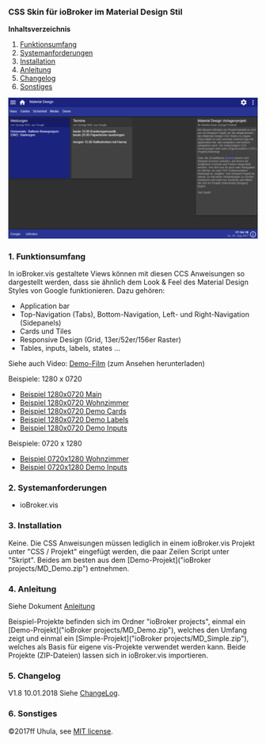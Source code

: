 ### CSS Skin für ioBroker im Material Design Stil

**Inhaltsverzeichnis**

1. [Funktionsumfang](#1-funktionsumfang)
2. [Systemanforderungen](#2-systemanforderungen)
3. [Installation](#3-installation)
4. [Anleitung](#4-anleitung)
5. [Changelog](#5-changelog)
6. [Sonstiges](#6-sonstiges)


![Beispiel 1280x0720 Main](docs/MD_1280_1280x0720_Main.png?raw=true "Beispiel 1280x0720 Main")


### 1. Funktionsumfang
In ioBroker.vis gestaltete Views können mit diesen CCS Anweisungen so dargestellt werden, dass sie ähnlich dem  Look & Feel des Material Design Styles von Google funktionieren. Dazu gehören:
* Application bar
* Top-Navigation (Tabs), Bottom-Navigation, Left- und Right-Navigation (Sidepanels)
* Cards und Tiles
* Responsive Design (Grid, 13er/52er/156er Raster)
* Tables, inputs, labels, states ...

Siehe auch Video: [Demo-Film](docs/MaterialDesign4ioBroker.mp4) (zum Ansehen herunterladen)


Beispiele: 1280 x 0720
* [Beispiel 1280x0720 Main](docs/MD_1280_1280x0720_Main.png?raw=true "Beispiel 1280x0720 Main")
* [Beispiel 1280x0720 Wohnzimmer](docs/MD_1280_1280x0720_WZ.png?raw=true "Beispiel 1280x0720 Wohnzimmer")
* [Beispiel 1280x0720 Demo Cards](docs/MD_1280_1280x0720_Demo_Cards.png?raw=true "Beispiel 1280x0720 Demo Cards")
* [Beispiel 1280x0720 Demo Labels](docs/MD_1280_1280x0720_Demo_Labels.png?raw=true "Beispiel 1280x0720 Demo Labels")
* [Beispiel 1280x0720 Demo Inputs](docs/MD_1280_1280x0720_Demo_Inputs.png?raw=true "Beispiel 1280x0720 Demo Inputs")

Beispiele: 0720 x 1280
* [Beispiel 0720x1280 Wohnzimmer](docs/MD_1280_0720x1280_WZ.png?raw=true "Beispiel 0720x1280 Wohnzimmer")
* [Beispiel 0720x1280 Demo Inputs](docs/MD_1280_0720x1280_Demo_Inputs.png?raw=true "Beispiel 0720x1280 Demo Inputs")


### 2. Systemanforderungen
* ioBroker.vis


### 3. Installation
Keine. Die CSS Anweisungen müssen lediglich in einem ioBroker.vis Projekt unter "CSS / Projekt" eingefügt werden, die paar Zeilen Script unter "Skript". Beides am besten aus dem [Demo-Projekt]("ioBroker projects/MD_Demo.zip") entnehmen.


### 4. Anleitung

Siehe Dokument [Anleitung](docs/anleitung.pdf)

Beispiel-Projekte befinden sich im Ordner "ioBroker projects", einmal ein [Demo-Projekt]("ioBroker projects/MD_Demo.zip"), welches den Umfang zeigt und einmal ein [Simple-Projekt]("ioBroker projects/MD_Simple.zip"), welches als Basis für eigene vis-Projekte verwendet werden kann. Beide Projekte (ZIP-Dateien) lassen sich in ioBroker.vis importieren.

### 5. Changelog
V1.8 10.01.2018
Siehe [ChangeLog](./changelog.md).


### 6. Sonstiges


:copyright:2017ff Uhula, see [MIT license](./license.md).
